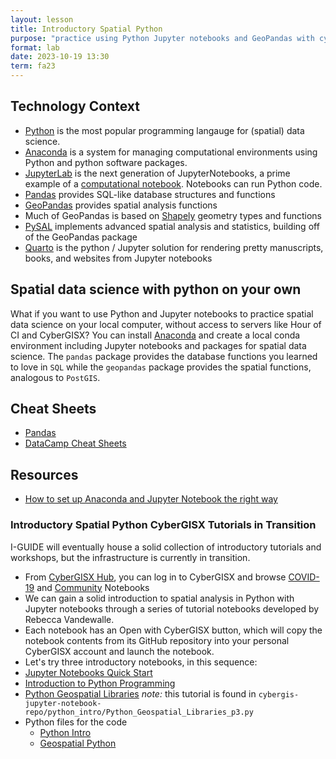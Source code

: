 ```yaml
---
layout: lesson
title: Introductory Spatial Python
purpose: "practice using Python Jupyter notebooks and GeoPandas with cyberinfrastructure"
format: lab
date: 2023-10-19 13:30
term: fa23
---
```




## Technology Context

- [Python](https://www.python.org/) is the most popular programming langauge for (spatial) data science. 
- [Anaconda](https://www.anaconda.com/) is a system for managing computational environments using Python and python software packages.
- [JupyterLab](https://jupyter.org/) is the next generation of JupyterNotebooks, a prime example of a [computational notebook](https://www.nature.com/articles/d41586-018-07196-1). Notebooks can run Python code.
- [Pandas](https://pandas.pydata.org/) provides SQL-like database structures and functions
- [GeoPandas](https://geopandas.org/) provides spatial analysis functions
- Much of GeoPandas is based on [Shapely](https://shapely.readthedocs.io) geometry types and functions
- [PySAL](https://pysal.org/) implements advanced spatial analysis and statistics, building off of the GeoPandas package
- [Quarto](https://quarto.org/) is the python / Jupyter solution for rendering pretty manuscripts, books, and websites from Jupyter notebooks

## Spatial data science with python on your own

What if you want to use Python and Jupyter notebooks to practice spatial data science on your local computer, without access to servers like Hour of CI and CyberGISX? You can install [Anaconda](https://www.anaconda.com/) and create a local conda environment including Jupyter notebooks and packages for spatial data science. The `pandas` package provides the database functions you learned to love in `SQL` while the `geopandas` package provides the spatial functions, analogous to `PostGIS`.

## Cheat Sheets

- [Pandas](https://pandas.pydata.org/Pandas_Cheat_Sheet.pdf)
- [DataCamp Cheat Sheets](https://www.datacamp.com/community/data-science-cheatsheets)

## Resources

- [How to set up Anaconda and Jupyter Notebook the right way](https://towardsdatascience.com/how-to-set-up-anaconda-and-jupyter-notebook-the-right-way-de3b7623ea4a)

### Introductory Spatial Python CyberGISX Tutorials in Transition

I-GUIDE will eventually house a solid collection of introductory tutorials and workshops, but the infrastructure is currently in transition.

- From [CyberGISX Hub](https://cybergisxhub.cigi.illinois.edu/), you can log in to CyberGISX and browse [COVID-19](https://cybergisxhub.cigi.illinois.edu/wherecovid-19) and [Community](https://cybergisxhub.cigi.illinois.edu/notebooks) Notebooks
- We can gain a solid introduction to spatial analysis in Python with Jupyter notebooks through a series of tutorial notebooks developed by Rebecca Vandewalle.
- Each notebook has an Open with CyberGISX button, which will copy the notebook contents from its GitHub repository into your personal CyberGISX account and launch the notebook.
- Let's try three introductory notebooks, in this sequence:
- [Jupyter Notebooks Quick Start](https://cybergisxhub.cigi.illinois.edu/notebook/jupyter-notebooks-quick-start-2/)
- [Introduction to Python Programming](https://cybergisxhub.cigi.illinois.edu/notebook/introduction-to-python-programming/)
- [Python Geospatial Libraries](https://cybergisxhub.cigi.illinois.edu/notebook/python-geospatial-libraries/) *note:* this tutorial is found in `cybergis-jupyter-notebook-repo/python_intro/Python_Geospatial_Libraries_p3.py`
- Python files for the code
  - [Python Intro](/assets/python-intro.py)
  - [Geospatial Python](/assets/python-geospatial.py)
